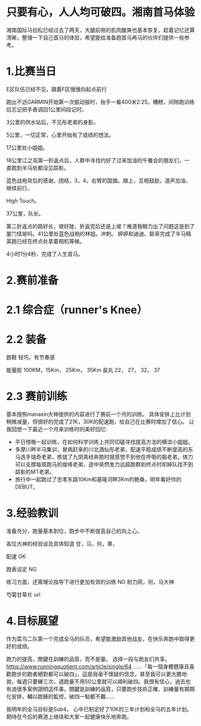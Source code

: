 只要有心，人人均可破四。湘南首马体验
====

湘南国际马拉松已经过去了两天，大腿前侧的肌肉酸爽也基本恢复。趁着记忆还算清晰，整理一下自己首马的体验，希望能给准备跑首马再马的伙伴们提供一些参考。

# 1.比赛当日

E区队伍已经不见，跟着F区慢慢向起点前行

跑出不远GARMIN开始第一次振动报时，抬手一看400米2:25。糟糕，间隙跑训练后忘记把手表调回1公里间段记时。

3公里的供水站后，不见彤老弟的身影。

5公里，一切正常，心里开始有了成绩的想法。

17公里处小姐姐。

18公里江之岛第一折返点后，人群中寻找约好了过来加油的午餐会的朋友们，一直跑到半马处都没见踪影。

蓝色战袍背后的感谢，团结，3，4，右臂的国旗。跟上，互相鼓励，道声加油，继续前行。

High Touch。

37公里，队长。

第二折返点的路好长，坡好陡，折返完后还是上坡？难道我眼力出了问题这是到了厦门怪坡吗。41公里处蓝色战袍的林姐。冲刺。  婷婷和迪迪。聪哥完成了半马精英跑已经在终点处拿着相机等候。

4小时1分4秒，完成了人生首马。


# 2.赛前准备

# 2.1 综合症（runner's Knee）

# 2.2 装备

跑鞋
轻巧，有节奏感

能量胶
100KM，15Km， 25Km， 35Km
盐丸
22， 27， 32， 37

# 2.3 赛前训练
基本按照manaxin大神提供的内容进行了赛前一个月的训练。
具体安排上比计划稍微减量，但很好的完成了21K，30K的配速跑，给自己在比赛时增加了信心。
让我回想一下最近一个月来训练时的美好回忆:
+ 平日傍晚一起训练，在如何科学训练上共同切磋寻找提高方法的横滨小姐姐。
+ 多摩川畔半马集训，冒病赶来的川北酒仙彤老弟，配速平稳成绩不断提高的东马选手瑞奇老弟，练就了九阴真经奔跑时就感觉不到他在呼吸的振老弟，体力可以支撑每周跑马的俊峰老弟，途中突然发力远超跑群到终点时却掉队找不到踪影的MT老弟。
+ 旅行中一起跑过了忠孝东路10Km和基隆河畔3Km的鲍桑，明年看好你的DEBUT。

# 3.经验教训

准备充分，跑量基本到位，跑步中不断提高自己的向上心。

各位大神的经验谈及具体知道
甘，马，何，章，

配速 OK

跑表设定 NG

练习方面，还需理论指导下进行更加有效的训练 NG
耐力网，何，马大神

芍菊甘草片
url

# 4.目标展望

作为菜鸟二队第一个完成全马的队员，希望能激励其他战友，在快乐奔跑中取得更好的成绩。

跑力的提高，關鍵在訓練的品質，而不是量。
选择一段与跑友们共享。
https://www.runningquotient.com/article/single/64
......「每一個身體健康且喜歡跑步的跑者絕對都可以破四」，這是我毫不懷疑的信念，甚至我可以更大膽地說，每週只要練三次，週跑量不用50公里就可以順利破四。我很有信心，過去也有過很多案例證明這件事。關鍵是訓練的品質，只要跑步技術正確、訓練量有期期化安排，輔以跑錶的監控，破四一點都不難......

我明年的全马目标是Sub4。
心中已制定好了10K的三年计划和全马的五年计划。
期待在今后的赛道上继续和大家一起健康快乐地奔跑。
